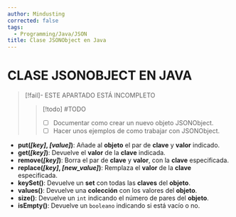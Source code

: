 ```yaml
---
author: Mindusting
corrected: false
tags:
  - Programming/Java/JSON
title: Clase JSONObject en Java
---
```


# CLASE JSONOBJECT EN JAVA

> [!fail]- ESTE APARTADO ESTÁ INCOMPLETO
> > [!todo] #TODO
> > - [ ] Documentar como crear un nuevo objeto JSONObject.
> > - [ ] Hacer unos ejemplos de como trabajar con JSONObject.

- **put(*\[key]*, *\[value]*)**: Añade al **objeto** el par de **clave** y **valor** indicado.
- **get(*\[key]*)**: Devuelve el **valor** de la **clave** indicada.
- **remove(*\[key]*)**: Borra el par de **clave** y **valor**, con la **clave** especificada.
- **replace(*\[key]*, *\[new_value]*)**: Remplaza el **valor** de la **clave** especificada.
- **keySet()**: Devuelve un **set** con todas las **claves** del **objeto**.
- **values()**: Devuelve una **colección** con los valores del **objeto**.
- **size()**: Devuelve un `int` indicando el número de pares del **objeto**.
- **isEmpty()**: Devuelve un `booleano` indicando si está vacío o no.
